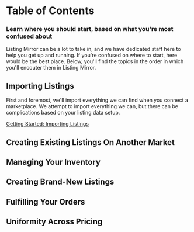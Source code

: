 # Table of Contents
### Learn where you should start, based on what you're most confused about

Listing Mirror can be a lot to take in, and we have dedicated staff here to help you get up and running. If you're confused on where to start, here would be the best place. Below, you'll find the topics in the order in which you'll encouter them in Listing Mirror. 

## Importing Listings

First and foremost, we'll import everything we can find when you connect a marketplace. We attempt to import everything we can, but there can be complications based on your listing data setup. 

[Getting Started: Importing Listings](/training-centre/import-create/import-listing)

## Creating Existing Listings On Another Market

## Managing Your Inventory

## Creating Brand-New Listings

## Fulfilling Your Orders

## Uniformity Across Pricing